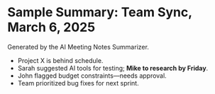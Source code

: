 # Sample Summary: Team Sync, March 6, 2025

Generated by the AI Meeting Notes Summarizer.

- Project X is behind schedule.
- Sarah suggested AI tools for testing; **Mike to research by Friday**.
- John flagged budget constraints—needs approval.
- Team prioritized bug fixes for next sprint.
